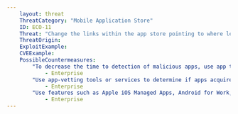 ```yaml
---
    layout: threat
    ThreatCategory: "Mobile Application Store"
    ID: ECO-11
    Threat: "Change the links within the app store pointing to where legitimate apps are stored to fake or malicious versions of the apps"
    ThreatOrigin:
    ExploitExample:
    CVEExample:
    PossibleCountermeasures:
        "To decrease the time to detection of malicious apps, use app threat intelligence data to identify malicious apps.":
            - Enterprise
        "Use app-vetting tools or services to determine if apps acquired from even official or authorized app stores appear free of malicious or vulnerable behaviors of apps prior to authorizing their use.":
            - Enterprise
        "Use features such as Apple iOS Managed Apps, Android for Work, or Samsung KNOX Workspace that provide additional separation between personal apps and enterprise apps to mitigate the impact of malicious behaviors.":
            - Enterprise
---
```

